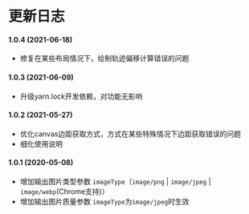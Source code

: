 # 更新日志

#### 1.0.4 (2021-06-18)

* 修复在某些布局情况下，绘制轨迹偏移计算错误的问题

#### 1.0.3 (2021-06-09)

* 升级yarn.lock开发依赖，对功能无影响

#### 1.0.2 (2021-05-27)

* 优化canvas边距获取方式，方式在某些特殊情况下边距获取错误的问题
* 细化使用说明

#### 1.0.1 (2020-05-08)

* 增加输出图片类型参数 ```imageType```（```image/png``` &#124; ```image/jpeg``` &#124; ```image/webp```(Chrome支持)）
* 增加输出图片质量参数 ```imageType```为```image/jpeg```时生效

